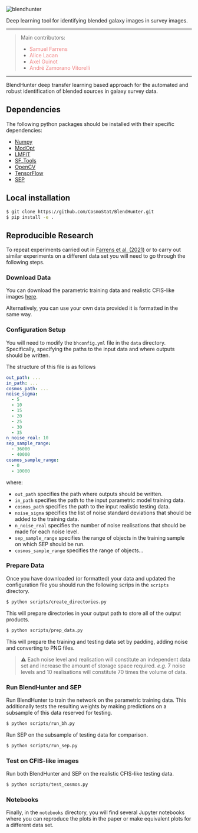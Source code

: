 ![blendhunter](https://user-images.githubusercontent.com/7417573/127934298-39734525-6325-4d98-900d-136227f03b38.png)

Deep learning tool for identifying blended galaxy images in survey images.

---
> Main contributors:  
> - <a href="https://github.com/sfarrens" target="_blank" style="text-decoration:none; color: #F08080">Samuel Farrens</a>  
> - <a href="https://github.com/ablacan" target="_blank" style="text-decoration:none; color: #F08080">Alice Lacan</a>
> - <a href="https://github.com/aguinot" target="_blank" style="text-decoration:none; color: #F08080">Axel Guinot</a>
> - <a href="https://github.com/andrevitorelli" target="_blank" style="text-decoration:none; color: #F08080">André Zamorano Vitorelli</a>
---

BlendHunter deep transfer learning based approach for the automated and robust identification of blended sources in galaxy survey data.

## Dependencies
The following python packages should be installed with their specific dependencies:

- [Numpy](https://github.com/numpy/numpy)
- [ModOpt](https://github.com/CEA-COSMIC/ModOpt)
- [LMFIT](https://lmfit.github.io/lmfit-py/)
- [SF_Tools](https://github.com/sfarrens/sf_tools)
- [OpenCV](https://github.com/opencv/opencv-python)
- [TensorFlow](https://github.com/tensorflow/tensorflow)
- [SEP](https://github.com/kbarbary/sep/tree/v1.1.x)

## Local installation

```bash
$ git clone https://github.com/CosmoStat/BlendHunter.git
$ pip install -e .
```

## Reproducible Research

To repeat experiments carried out in [Farrens et al. (2021)](...) or to carry out similar experiments on a different data set you will need to go through the following steps.

### Download Data

You can download the parametric training data and realistic CFIS-like images [here]().

Alternatively, you can use your own data provided it is formatted in the same way.

### Configuration Setup

You will need to modify the `bhconfig.yml` file in the `data` directory. Specifically, specifying the paths to the input data and where outputs should be written.

The structure of this file is as follows

```yml
out_path: ...
in_path: ...
cosmos_path: ...
noise_sigma:
  - 5
  - 10
  - 15
  - 20
  - 25
  - 30
  - 35
n_noise_real: 10
sep_sample_range:
  - 36000
  - 40000
cosmos_sample_range:
  - 0
  - 10000
```

where:

- `out_path` specifies the path where outputs should be written.
- `in_path` specifies the path to the input parametric model training data.
- `cosmos_path` specifies the path to the input realistic testing data.
- `noise_sigma` specifies the list of noise standard deviations that should be added to the training data.
- `n_noise_real` specifies the number of noise realisations that should be made for each noise level.
- `sep_sample_range` specifies the range of objects in the training sample on which SEP should be run.
- `cosmos_sample_range` specifies the range of objects...

### Prepare Data

Once you have downloaded (or formatted) your data and updated the configuration file you should run the following scrips in the `scripts` directory.

```bash
$ python scripts/create_directories.py
```

This will prepare directories in your output path to store all of the output products.

```bash
$ python scripts/prep_data.py
```

This will prepare the training and testing data set by padding, adding noise and converting to PNG files.

> :warning: Each noise level and realisation will constitute an independent data set and increase the amount of storage space required. *e.g.* 7 noise levels and 10 realisations will constitute 70 times the volume of data.

### Run BlendHunter and SEP

Run BlendHunter to train the network on the parametric training data. This additionally tests the resulting weights by making predictions on a subsample of this data reserved for testing.

```bash
$ python scripts/run_bh.py
```

Run SEP on the subsample of testing data for comparison.

```bash
$ python scripts/run_sep.py
```

### Test on CFIS-like images

Run both BlendHunter and SEP on the realistic CFIS-like testing data.

```bash
$ python scripts/test_cosmos.py
```

### Notebooks

Finally, in the `notebooks` directory, you will find several Jupyter notebooks where you can reproduce the plots in the paper or make equivalent plots for a different data set.
